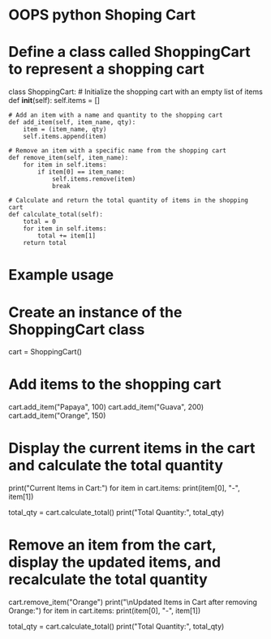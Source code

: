 # OOPS python Shoping Cart
# Define a class called ShoppingCart to represent a shopping cart
class ShoppingCart:
    # Initialize the shopping cart with an empty list of items
    def __init__(self):
        self.items = []

    # Add an item with a name and quantity to the shopping cart
    def add_item(self, item_name, qty):
        item = (item_name, qty)
        self.items.append(item)

    # Remove an item with a specific name from the shopping cart
    def remove_item(self, item_name):
        for item in self.items:
            if item[0] == item_name:
                self.items.remove(item)
                break

    # Calculate and return the total quantity of items in the shopping cart
    def calculate_total(self):
        total = 0
        for item in self.items:
            total += item[1]
        return total

# Example usage
# Create an instance of the ShoppingCart class
cart = ShoppingCart()

# Add items to the shopping cart
cart.add_item("Papaya", 100)
cart.add_item("Guava", 200)
cart.add_item("Orange", 150)

# Display the current items in the cart and calculate the total quantity
print("Current Items in Cart:")
for item in cart.items:
    print(item[0], "-", item[1])

total_qty = cart.calculate_total()
print("Total Quantity:", total_qty)

# Remove an item from the cart, display the updated items, and recalculate the total quantity
cart.remove_item("Orange")
print("\nUpdated Items in Cart after removing Orange:")
for item in cart.items:
    print(item[0], "-", item[1])

total_qty = cart.calculate_total()
print("Total Quantity:", total_qty) 

